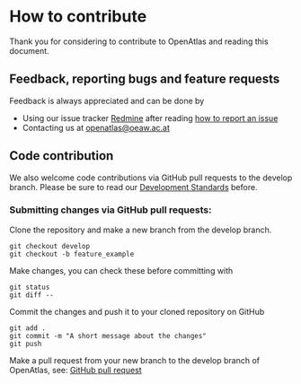 # How to contribute

Thank you for considering to contribute to OpenAtlas and reading this document.

## Feedback, reporting bugs and feature requests

Feedback is always appreciated and can be done by

* Using our issue tracker
  [Redmine](https://redmine.openaltas.eu/wiki/uni) after reading
  [how to report an issue](https://redmine.openatlas.eu/projects/uni/wiki/Issues_howto)
* Contacting us at <openatlas@oeaw.ac.at>

## Code contribution

We also welcome code contributions via GitHub pull requests to the develop
branch. Please be sure to read our
[Development Standards](https://redmine.openatlas.eu/projects/uni/wiki/Standards)
before.

### Submitting changes via GitHub pull requests:

Clone the repository and make a new branch from the develop branch.

    git checkout develop
    git checkout -b feature_example

Make changes, you can check these before committing with

    git status
    git diff --

Commit the changes and push it to your cloned repository on GitHub

    git add .
    git commit -m "A short message about the changes"
    git push

Make a pull request from your new branch to the develop branch of OpenAtlas,
see: [GitHub pull request](https://docs.github.com/en/pull-requests/collaborating-with-pull-requests/proposing-changes-to-your-work-with-pull-requests/creating-a-pull-request)
